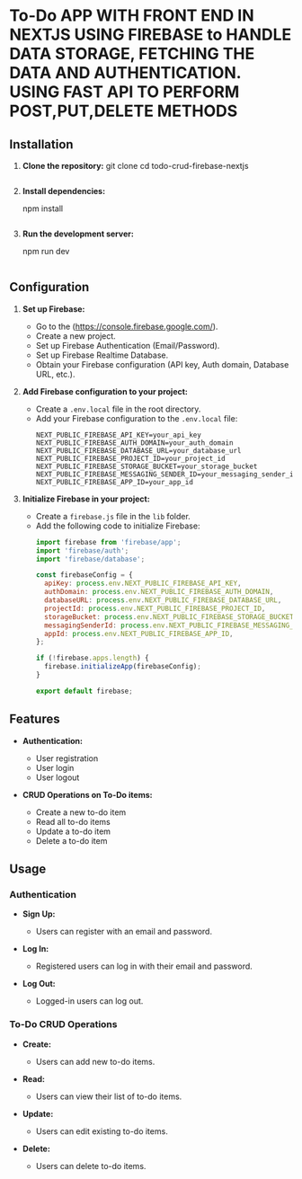 # To-Do APP WITH FRONT END IN NEXTJS USING FIREBASE to HANDLE DATA STORAGE, FETCHING THE DATA AND  AUTHENTICATION. USING FAST API TO PERFORM POST,PUT,DELETE METHODS



## Installation

1. **Clone the repository:**
    git clone 
    cd todo-crud-firebase-nextjs
    ```

2. **Install dependencies:**
  
    npm install
    ```

3. **Run the development server:**
  
    npm run dev
    ```

## Configuration

1. **Set up Firebase:**
    - Go to the (https://console.firebase.google.com/).
    - Create a new project.
    - Set up Firebase Authentication (Email/Password).
    - Set up Firebase Realtime Database.
    - Obtain your Firebase configuration (API key, Auth domain, Database URL, etc.).

2. **Add Firebase configuration to your project:**
    - Create a `.env.local` file in the root directory.
    - Add your Firebase configuration to the `.env.local` file:
      ```env
      NEXT_PUBLIC_FIREBASE_API_KEY=your_api_key
      NEXT_PUBLIC_FIREBASE_AUTH_DOMAIN=your_auth_domain
      NEXT_PUBLIC_FIREBASE_DATABASE_URL=your_database_url
      NEXT_PUBLIC_FIREBASE_PROJECT_ID=your_project_id
      NEXT_PUBLIC_FIREBASE_STORAGE_BUCKET=your_storage_bucket
      NEXT_PUBLIC_FIREBASE_MESSAGING_SENDER_ID=your_messaging_sender_id
      NEXT_PUBLIC_FIREBASE_APP_ID=your_app_id
      ```

3. **Initialize Firebase in your project:**
    - Create a `firebase.js` file in the `lib` folder.
    - Add the following code to initialize Firebase:
      ```javascript
      import firebase from 'firebase/app';
      import 'firebase/auth';
      import 'firebase/database';

      const firebaseConfig = {
        apiKey: process.env.NEXT_PUBLIC_FIREBASE_API_KEY,
        authDomain: process.env.NEXT_PUBLIC_FIREBASE_AUTH_DOMAIN,
        databaseURL: process.env.NEXT_PUBLIC_FIREBASE_DATABASE_URL,
        projectId: process.env.NEXT_PUBLIC_FIREBASE_PROJECT_ID,
        storageBucket: process.env.NEXT_PUBLIC_FIREBASE_STORAGE_BUCKET,
        messagingSenderId: process.env.NEXT_PUBLIC_FIREBASE_MESSAGING_SENDER_ID,
        appId: process.env.NEXT_PUBLIC_FIREBASE_APP_ID,
      };

      if (!firebase.apps.length) {
        firebase.initializeApp(firebaseConfig);
      }

      export default firebase;
      ```

## Features

- **Authentication:**
  - User registration
  - User login
  - User logout

- **CRUD Operations on To-Do items:**
  - Create a new to-do item
  - Read all to-do items
  - Update a to-do item
  - Delete a to-do item

## Usage

### Authentication

- **Sign Up:**
  - Users can register with an email and password.

- **Log In:**
  - Registered users can log in with their email and password.

- **Log Out:**
  - Logged-in users can log out.

### To-Do CRUD Operations

- **Create:**
  - Users can add new to-do items.

- **Read:**
  - Users can view their list of to-do items.

- **Update:**
  - Users can edit existing to-do items.

- **Delete:**
  - Users can delete to-do items.


